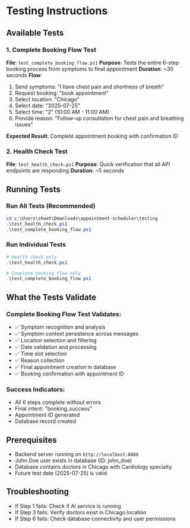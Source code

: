 # Testing Instructions

## Available Tests

### 1. Complete Booking Flow Test
**File**: `test_complete_booking_flow.ps1`
**Purpose**: Tests the entire 6-step booking process from symptoms to final appointment
**Duration**: ~30 seconds
**Flow**:
1. Send symptoms: "I have chest pain and shortness of breath"
2. Request booking: "book appointment"
3. Select location: "Chicago"
4. Select date: "2025-07-25"
5. Select time: "2" (10:00 AM - 11:00 AM)
6. Provide reason: "Follow-up consultation for chest pain and breathing issues"

**Expected Result**: Complete appointment booking with confirmation ID

### 2. Health Check Test
**File**: `test_health_check.ps1`
**Purpose**: Quick verification that all API endpoints are responding
**Duration**: ~5 seconds

## Running Tests

### Run All Tests (Recommended)
```powershell
cd c:\Users\shwet\Downloads\appointment-scheduler\testing
.\test_health_check.ps1
.\test_complete_booking_flow.ps1
```

### Run Individual Tests
```powershell
# Health check only
.\test_health_check.ps1

# Complete booking flow only
.\test_complete_booking_flow.ps1
```

## What the Tests Validate

### Complete Booking Flow Test Validates:
- ✅ Symptom recognition and analysis
- ✅ Symptom context persistence across messages
- ✅ Location selection and filtering
- ✅ Date validation and processing
- ✅ Time slot selection
- ✅ Reason collection
- ✅ Final appointment creation in database
- ✅ Booking confirmation with appointment ID

### Success Indicators:
- All 6 steps complete without errors
- Final intent: "booking_success"
- Appointment ID generated
- Database record created

## Prerequisites
- Backend server running on `http://localhost:8080`
- John Doe user exists in database (ID: john_doe)
- Database contains doctors in Chicago with Cardiology specialty
- Future test date (2025-07-25) is valid

## Troubleshooting
- If Step 1 fails: Check if AI service is running
- If Step 3 fails: Verify doctors exist in Chicago location
- If Step 6 fails: Check database connectivity and user permissions

